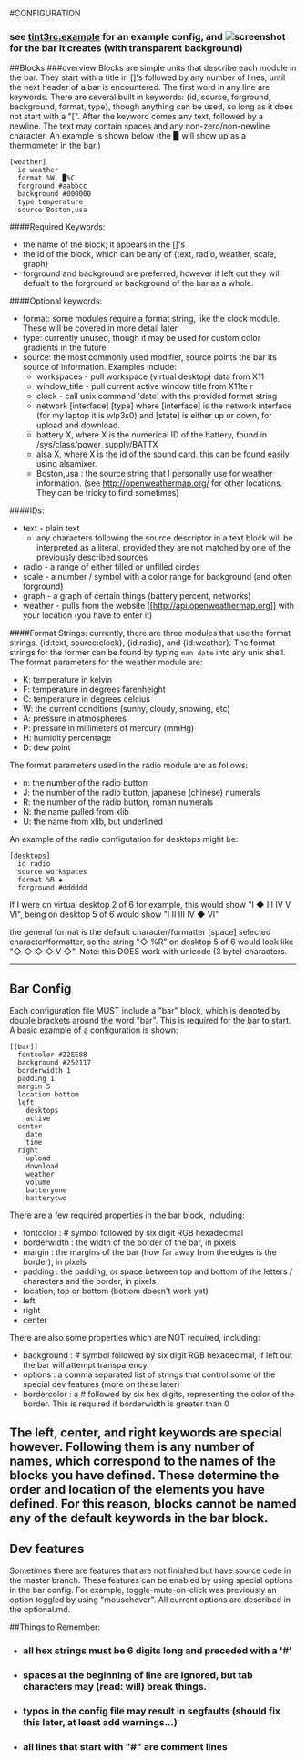 #CONFIGURATION
### see [tint3rc.example](https://github.com/tmathmeyer/tint3/blob/master/tint3rc.example) for an example config, and ![screenshot](https://github.com/tmathmeyer/tint3/blob/master/tint3rc.example.screenshot.png") for the bar it creates (with transparent background)


##Blocks
###overview
Blocks are simple units that describe each module in the bar. They start with a title in []'s followed by any number of lines, until the next header of a bar is encountered. 
The first word in any line are keywords. There are several built in keywords: {id, source, forground, background, format, type}, though anything can be used, so long as it does not start with a "[". After the keyword comes any text, followed by a newline. The text may contain spaces and any non-zero/non-newline character. 
An example is shown below (the ▉ will show up as a thermometer in the bar.)
````
[weather]
  id weather
  format %W, ▉%C 
  forground #aabbcc
  background #000000
  type temperature
  source Boston,usa
````

####Required Keywords:
- the name of the block; it appears in the []'s
- the id of the block, which can be any of {text, radio, weather, scale, graph}
- forground and background are preferred, however if left out they will defualt to the forground or background of the bar as a whole. 

####Optional keywords:
* format: some modules require a format string, like the clock module. These will be covered in more detail later
* type: currently unused, though it may be used for custom color gradients in the future
* source: the most commonly used modifier, source points the bar its source of information. Examples include:
    * workspaces - pull workspace (virtual desktop) data from X11
    * window_title - pull current active window title from X11te r
    * clock - call unix command 'date' with the provided format string
    * network [interface] [type] where [interface] is the network interface (for my laptop it is wlp3s0) and [state] is either up or down, for upload and download.
    * battery X, where X is the numerical ID of the battery, found in /sys/class/power_supply/BATTX
    * alsa X, where X is the id of the sound card. this can be found easily using alsamixer.
    * Boston,usa : the source string that I personally use for weather information. (see http://openweathermap.org/ for other locations. They can be tricky to find sometimes)

####IDs:
* text - plain text
    * any characters following the source descriptor in a text block will be interpreted as a literal, provided they are not matched by one of the previously described sources
* radio - a range of either filled or unfilled circles
* scale - a number / symbol with a color range for background (and often forground)
* graph - a graph of certain things (battery percent, networks)
* weather - pulls from the website [[http://api.openweathermap.org]] with your location (you have to enter it)

####Format Strings:
currently, there are three modules that use the format strings, {id:text, source:clock}, {id:radio}, and {id:weather}. The format strings for the former can be found by typing `man date` into any unix shell. The format parameters for the weather module are:

  * K: temperature in kelvin
  * F: temperature in degrees farenheight
  * C: temperature in degrees celcius
  * W: the current conditions (sunny, cloudy, snowing, etc)
  * A: pressure in atmospheres
  * P: pressure in millimeters of mercury (mmHg)
  * H: humidity percentage
  * D: dew point

The format parameters used in the radio module are as follows:
  * n: the number of the radio button 
  * J: the number of the radio button, japanese (chinese) numerals
  * R: the number of the radio button, roman numerals
  * N: the name pulled from xlib
  * U: the name from xlib, but underlined
 
An example of the radio configutation for desktops might be:
````
[desktops]
  id radio
  source workspaces
  format %R ◆
  forground #dddddd
````
If I were on virtual desktop 2 of 6 for example, this would show "I ◆ III IV V VI",
being on desktop 5 of 6 would show "I II III IV ◆ VI"

the general format is the default character/formatter [space] selected character/formatter,
so the string "◇ %R" on desktop 5 of 6 would look like "◇ ◇ ◇ ◇ V ◇".
Note: this DOES work with unicode (3 byte) characters.

-----

## Bar Config
Each configuration file MUST include a "bar" block, which is denoted by double brackets around the word "bar". This is required for the bar to start. A basic example of a configuration is shown:
````
[[bar]]
  fontcolor #22EE88
  background #252117
  borderwidth 1
  padding 1
  margin 5
  location bottom
  left
    desktops
    active
  center
    date
    time
  right
    upload
    download
    weather
    volume
    batteryone
    batterytwo
````
There are a few required properties in the bar block, including: 
* fontcolor : # symbol followed by six digit RGB hexadecimal
* borderwidth : the width of the border of the bar, in pixels
* margin : the margins of the bar (how far away from the edges is the border), in pixels
* padding : the padding, or space between top and bottom of the letters / characters and the border, in pixels
* location, top or bottom (bottom doesn't work yet)
* left
* right
* center

There are also some properties which are NOT required, including:
* background :  # symbol followed by six digit RGB hexadecimal, if left out the bar will attempt transparency.
* options : a comma separated list of strings that control some of the special dev features (more on these later)
* bordercolor : a # followed by six hex digits, representing the color of the border. This is required if borderwidth is greater than 0

The left, center, and right keywords are special however. Following them is any number of names, which correspond to the names of the blocks you have defined. These determine the order and location of the elements you have defined. For this reason, blocks cannot be named any of the default keywords in the bar block. 
----

## Dev features
Sometimes there are features that are not finished but have source code in the master branch. These features can be enabled by using special options in the bar config.
For example, toggle-mute-on-click was previously an option toggled by using "mousehover". All current options are described in the optional.md.

##Things to Remember:
* ### all hex strings must be 6 digits long and preceded with a '#'
* ### spaces at the beginning of line are ignored, but tab characters may (read: will) break things.
* ### typos in the config file may result in segfaults (should fix this later, at least add warnings...)
* ### all lines that start with "#" are comment lines
